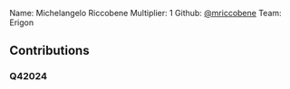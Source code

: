 Name: Michelangelo Riccobene
Multiplier: 1
Github: [@mriccobene](https://github.com/mriccobene)
Team: Erigon

## Contributions
### Q42024
